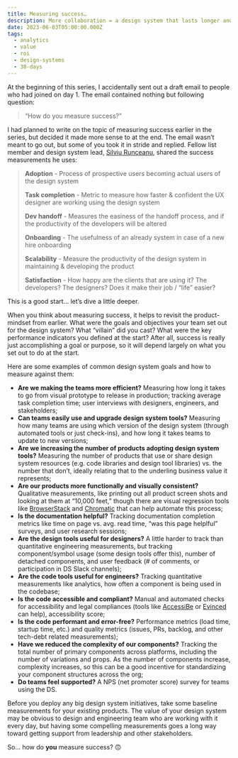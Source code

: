 ```yaml
---
title: Measuring success…
description: More collaboration = a design system that lasts longer and is resilient to organizational change.
date: 2023-06-03T05:00:00.000Z
tags:
  - analytics
  - value
  - roi
  - design-systems
  - 30-days
---
```


At the beginning of this series, I accidentally sent out a draft email to people who had joined on day 1.  The email contained nothing but following question: 

> “How do you measure success?”

I had planned to write on the topic of measuring success earlier in the series, but decided it made more sense to at the end. The email wasn’t meant to go out, but some of you took it in stride and replied. Fellow list member and design system lead, [Silviu Runceanu](https://www.linkedin.com/in/runceanu/), shared the success measurements he uses:

> **Adoption** - Process of prospective users becoming actual users of the design system
> 
> **Task completion** - Metric to measure how faster & confident the UX designer are working using the design system
> 
> **Dev handoff** - Measures the easiness of the handoff process, and if the productivity of the developers will be altered
> 
> **Onboarding** - The usefulness of an already system in case of a new hire onboarding
> 
> **Scalability** - Measure the productivity of the design system in maintaining & developing the product
> 
> **Satisfaction** - How happy are the clients that are using it? The developers? The designers? Does it make their job / “life” easier?

This is a good start… let’s dive a little deeper.

When you think about measuring success, it helps to revisit the product-mindset from earlier. What were the goals and objectives your team set out for the design system? What “villain” did you cast?  What were the key performance indicators you defined at the start? After all, success is really just accomplishing a goal or purpose, so it will depend largely on what you set out to do at the start. 

Here are some examples of common design system goals and how to measure against them:

- **Are we making the teams more efficient?** Measuring how long it takes to go from visual prototype to release in production; tracking average task completion time; user interviews with designers, engineers, and stakeholders;
- **Can teams easily use and upgrade design system tools?** Measuring how many teams are using which version of the design system (through automated tools or just check-ins), and how long it takes teams to update to new versions;
- **Are we increasing the number of products adopting design system tools?** Measuring the number of products that use or share design system resources (e.g. code libraries and design tool libraries) vs. the number that don’t, ideally relating that to the underling business value it represents;
- **Are our products more functionally and visually consistent?** Qualitative measurements, like printing out all product screen shots and looking at them at “10,000 feet,” though there are visual regression tools like [BrowserStack](https://percy.io/) and [Chromatic](https://www.chromatic.com/) that can help automate this process;
- **Is the documentation helpful?** Tracking documentation completion metrics like time on page vs. avg. read time, “was this page helplful” surveys, and user research sessions;
- **Are the design tools useful for designers?** A little harder to track than quantitative engineering measurements, but tracking component/symbol usage (some design tools offer this), number of detached components, and user feedback (# of comments, or participation in DS Slack channels);
- **Are the code tools useful for engineers?** Tracking quantitative measurements like analytics, how often a component is being used in the codebase;
- **Is the code accessible and compliant?** Manual and automated checks for accessibility and legal compliances (tools like [AccessiBe](https://accessibe.com/) or  [Evinced](https://www.evinced.com/) can help), accessibility score;
- **Is the code performant and error-free?** Performance metrics (load time, startup time, etc.) and quality metrics (issues, PRs, backlog, and other tech-debt related measurements);
- **Have we reduced the complexity of our components?** Tracking the total number of primary components across platforms, including the number of variations and props. As the number of components increase, complexity increases, so this can be a good incentive for standardizing your component structures across the org;
- **Do teams feel supported?** A NPS (net promoter score) survey for teams using the DS.

Before you deploy any big design system initiatives, take some baseline measurements for your existing products. The value of your design system may be obvious to design and engineering team who are working with it every day, but having some compelling measurements goes a long way toward getting support from leadership and other stakeholders.

So… how do **you** measure success? 🙃